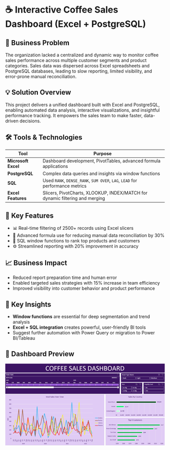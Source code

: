 # ☕ Interactive Coffee Sales Dashboard (Excel + PostgreSQL)

## 🎯 Business Problem

The organization lacked a centralized and dynamic way to monitor coffee sales performance across multiple customer segments and product categories. Sales data was dispersed across Excel spreadsheets and PostgreSQL databases, leading to slow reporting, limited visibility, and error-prone manual reconciliation.

## 💡 Solution Overview

This project delivers a unified dashboard built with Excel and PostgreSQL, enabling automated data analysis, interactive visualizations, and insightful performance tracking. It empowers the sales team to make faster, data-driven decisions.

## 🛠️ Tools & Technologies

| Tool          | Purpose                                                             |
|---------------|----------------------------------------------------------------------|
| **Microsoft Excel** | Dashboard development, PivotTables, advanced formula applications |
| **PostgreSQL**      | Complex data queries and insights via window functions          |
| **SQL**             | Used `RANK`, `DENSE_RANK`, `SUM OVER`, `LAG`, `LEAD` for performance metrics |
| **Excel Features**  | Slicers, PivotCharts, XLOOKUP, INDEX/MATCH for dynamic filtering and merging |

## 🔧 Key Features

- 📊 Real-time filtering of 2500+ records using Excel slicers
- 🔗 Advanced formula use for reducing manual data reconciliation by 30%
- 🧮 SQL window functions to rank top products and customers
- ⚙️ Streamlined reporting with 20% improvement in accuracy

## 📈 Business Impact

- Reduced report preparation time and human error
- Enabled targeted sales strategies with 15% increase in team efficiency
- Improved visibility into customer behavior and product performance

## 🧠 Key Insights

- **Window functions** are essential for deep segmentation and trend analysis
- **Excel + SQL integration** creates powerful, user-friendly BI tools
- Suggest further automation with Power Query or migration to Power BI/Tableau

## 📸 Dashboard Preview

![Dashboard Screenshot](Dashboard.png)

